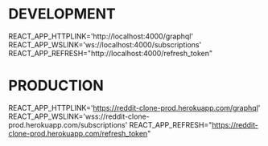 # DEVELOPMENT
REACT_APP_HTTPLINK='http://localhost:4000/graphql'
REACT_APP_WSLINK='ws://localhost:4000/subscriptions'
REACT_APP_REFRESH="http://localhost:4000/refresh_token"
# PRODUCTION
REACT_APP_HTTPLINK='https://reddit-clone-prod.herokuapp.com/graphql'
REACT_APP_WSLINK='wss://reddit-clone-prod.herokuapp.com/subscriptions'
REACT_APP_REFRESH="https://reddit-clone-prod.herokuapp.com/refresh_token"
